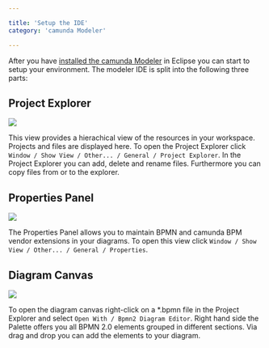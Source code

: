 ```yaml
---

title: 'Setup the IDE'
category: 'camunda Modeler'

---
```


After you have <a href="ref:/guides/installation-guide/camunda-modeler/">installed the camunda Modeler</a> in Eclipse you can start to setup your environment. The modeler IDE is split into the following three parts:

## Project Explorer

<div class="row">
  <div class="col-xs-6 col-sm-6 col-md-3">
    <img data-img-thumb src="ref:asset:/assets/img/implementation-modeler/modeler-project-explorer.png" />
  </div>
  <div class="col-xs-6 col-sm-6 col-md-9">
    <p>
      This view provides a hierachical view of the resources in your workspace. Projects and files are displayed here. To open the Project Explorer click <code>Window / Show View / Other... / General / Project Explorer</code>. In the Project Explorer you can add, delete and rename files. Furthermore you can copy files from or to the explorer.
    </p>
  </div>
</div>

## Properties Panel

<div class="row">
  <div class="col-xs-6 col-sm-6 col-md-3">
    <img data-img-thumb src="ref:asset:/assets/img/implementation-modeler/modeler-properties-panel.png" />
  </div>
  <div class="col-xs-6 col-sm-6 col-md-9">
    <p>
      The Properties Panel allows you to maintain BPMN and camunda BPM vendor extensions in your diagrams. To open this view click <code>Window / Show View / Other... / General / Properties</code>. 
    </p>
  </div>
</div>

## Diagram Canvas

<div class="row">
  <div class="col-xs-6 col-sm-6 col-md-3">
    <img data-img-thumb src="ref:asset:/assets/img/implementation-modeler/modeler-diagram-canvas.png" />
  </div>
  <div class="col-xs-6 col-sm-6 col-md-9">
     <p>
       To open the diagram canvas right-click on a *.bpmn file in the Project Explorer and select <code>Open With / Bpmn2 Diagram Editor</code>. Right hand side the Palette offers you all BPMN 2.0 elements grouped in different sections. Via drag and drop you can add the elements to your diagram.
     </p>
  </div>
</div>

